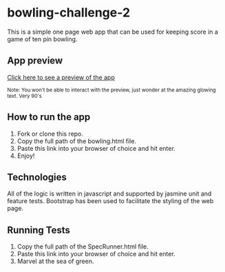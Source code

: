 # bowling-challenge-2

This is a simple one page web app that can be used for keeping score in a game of ten pin bowling.

## App preview

[Click here to see a preview of the app](http://htmlpreview.github.io/?https://github.com/andrewmclelland23/bowling-challenge-2/blob/master/bowling.html)

<sub>Note: You won't be able to interact with the preview, just wonder at the amazing glowing text. Very 90's</sub>

## How to run the app

1) Fork or clone this repo.
2) Copy the full path of the bowling.html file.
3) Paste this link into your browser of choice and hit enter.
4) Enjoy!

## Technologies

All of the logic is written in javascript and supported by jasmine unit and feature tests.
Bootstrap has been used to facilitate the styling of the web page.

## Running Tests

1) Copy the full path of the SpecRunner.html file.
2) Paste this link into your browser of choice and hit enter.
3) Marvel at the sea of green.
